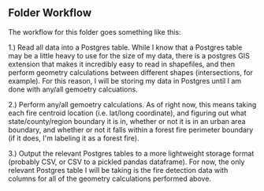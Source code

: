 ## Folder Workflow 

The workflow for this folder goes something like this: 

1.) Read all data into a Postgres table. While I know that a Postgres table may be a little heavy to use for the size of my data, there is a postgres GIS extension that makes it incredibly easy to read in shapefiles, and then perform geometry calculations between different shapes (intersections, for example). For this reason, I will be storing my data in Postgres until I am done with any/all gemoetry calcuations. 

2.) Perform any/all gemoetry calculations. As of right now, this means taking each fire centroid location (i.e. lat/long coordinate), and figuring out what state/county/region boundary it is in, whether or not it is in an urban area boundary, and whether or not it falls within a forest fire perimeter boundary (if it does, I'm labeling it as a forest fire). 

3.) Output the relevant Postgres tables to a more lightweight storage format (probably CSV, or CSV to a pickled pandas dataframe). For now, the only relevant Postgres table I will be taking is the fire detection data with columns for all of the geometry calculations performed above.


